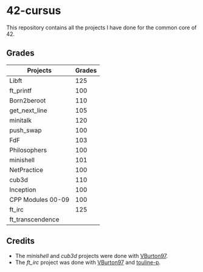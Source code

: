 # 42-cursus
This repository contains all the projects I have done for the common core of 42.

## Grades

| Projects          | Grades |
| ----------------- | ------ |
| Libft             | 125    |
| ft_printf         | 100    |
| Born2beroot       | 110    |
| get_next_line     | 105    |
| minitalk          | 120    |
| push_swap         | 100    |
| FdF               | 103    |
| Philosophers      | 100    |
| minishell         | 101    |
| NetPractice       | 100    |
| cub3d             | 110    |
| Inception         | 100    |
| CPP Modules 00-09 | 100    |
| ft_irc            | 125    |
| ft_transcendence  |        |

## Credits

- The *minishell* and *cub3d* projects were done with [VBurton97](https://github.com/VBurton97).
- The *ft_irc* project was done with [VBurton97](https://github.com/VBurton97) and [touline-p](https://github.com/touline-p).
